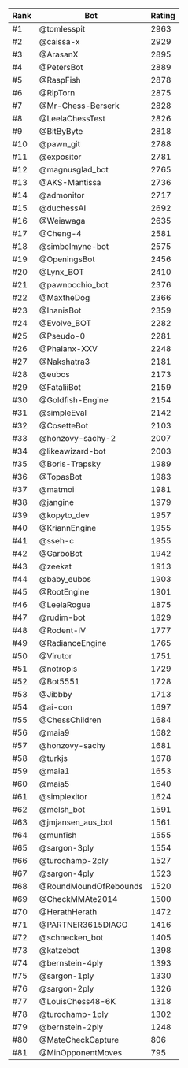 Rank|Bot|Rating
---|---|---
#1|@tomlesspit|2963
#2|@caissa-x|2929
#3|@ArasanX|2895
#4|@PetersBot|2889
#5|@RaspFish|2878
#6|@RipTorn|2875
#7|@Mr-Chess-Berserk|2828
#8|@LeelaChessTest|2826
#9|@BitByByte|2818
#10|@pawn_git|2788
#11|@expositor|2781
#12|@magnusglad_bot|2765
#13|@AKS-Mantissa|2736
#14|@admonitor|2717
#15|@duchessAI|2692
#16|@Weiawaga|2635
#17|@Cheng-4|2581
#18|@simbelmyne-bot|2575
#19|@OpeningsBot|2456
#20|@Lynx_BOT|2410
#21|@pawnocchio_bot|2376
#22|@MaxtheDog|2366
#23|@InanisBot|2359
#24|@Evolve_BOT|2282
#25|@Pseudo-0|2281
#26|@Phalanx-XXV|2248
#27|@Nakshatra3|2181
#28|@eubos|2173
#29|@FataliiBot|2159
#30|@Goldfish-Engine|2154
#31|@simpleEval|2142
#32|@CosetteBot|2103
#33|@honzovy-sachy-2|2007
#34|@likeawizard-bot|2003
#35|@Boris-Trapsky|1989
#36|@TopasBot|1983
#37|@matmoi|1981
#38|@jangine|1979
#39|@kopyto_dev|1957
#40|@KriannEngine|1955
#41|@sseh-c|1955
#42|@GarboBot|1942
#43|@zeekat|1913
#44|@baby_eubos|1903
#45|@RootEngine|1901
#46|@LeelaRogue|1875
#47|@rudim-bot|1829
#48|@Rodent-IV|1777
#49|@RadianceEngine|1765
#50|@Virutor|1751
#51|@notropis|1729
#52|@Bot5551|1728
#53|@Jibbby|1713
#54|@ai-con|1697
#55|@ChessChildren|1684
#56|@maia9|1682
#57|@honzovy-sachy|1681
#58|@turkjs|1678
#59|@maia1|1653
#60|@maia5|1640
#61|@simplexitor|1624
#62|@melsh_bot|1591
#63|@jmjansen_aus_bot|1561
#64|@munfish|1555
#65|@sargon-3ply|1554
#66|@turochamp-2ply|1527
#67|@sargon-4ply|1523
#68|@RoundMoundOfRebounds|1520
#69|@CheckMMAte2014|1500
#70|@HerathHerath|1472
#71|@PARTNER3615DIAGO|1416
#72|@schnecken_bot|1405
#73|@katzebot|1398
#74|@bernstein-4ply|1393
#75|@sargon-1ply|1330
#76|@sargon-2ply|1326
#77|@LouisChess48-6K|1318
#78|@turochamp-1ply|1302
#79|@bernstein-2ply|1248
#80|@MateCheckCapture|806
#81|@MinOpponentMoves|795
